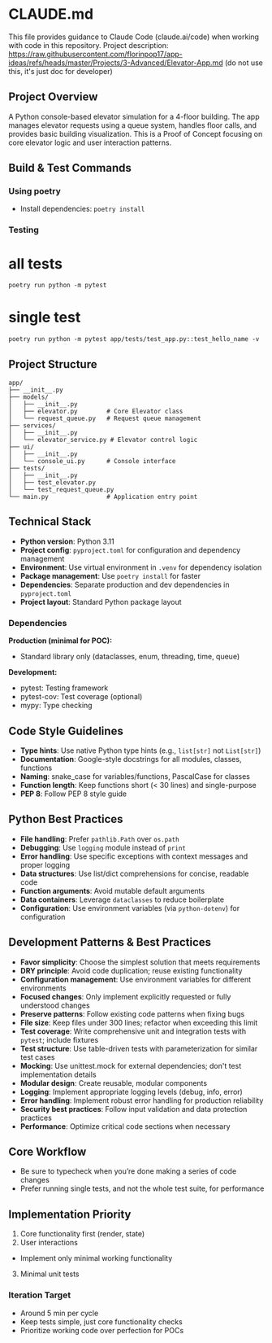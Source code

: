 # CLAUDE.md

This file provides guidance to Claude Code (claude.ai/code) when working with code in this repository.
Project description: https://raw.githubusercontent.com/florinpop17/app-ideas/refs/heads/master/Projects/3-Advanced/Elevator-App.md (do not use this, it's just doc for developer)

## Project Overview
A Python console-based elevator simulation for a 4-floor building. The app manages elevator requests using a queue system, handles floor calls, and provides basic building visualization. This is a Proof of Concept focusing on core elevator logic and user interaction patterns.

## Build & Test Commands

### Using poetry
- Install dependencies: `poetry install`

### Testing
# all tests
`poetry run python -m pytest`

# single test
`poetry run python -m pytest app/tests/test_app.py::test_hello_name -v`


## Project Structure

```
app/
├── __init__.py
├── models/
│   ├── __init__.py
│   ├── elevator.py        # Core Elevator class
│   └── request_queue.py   # Request queue management
├── services/
│   ├── __init__.py
│   └── elevator_service.py # Elevator control logic
├── ui/
│   ├── __init__.py
│   └── console_ui.py      # Console interface
├── tests/
│   ├── __init__.py
│   ├── test_elevator.py
│   └── test_request_queue.py
└── main.py                # Application entry point
```

## Technical Stack

- **Python version**: Python 3.11
- **Project config**: `pyproject.toml` for configuration and dependency management
- **Environment**: Use virtual environment in `.venv` for dependency isolation
- **Package management**: Use `poetry install` for faster
- **Dependencies**: Separate production and dev dependencies in `pyproject.toml`
- **Project layout**: Standard Python package layout

### Dependencies

**Production (minimal for POC):**
- Standard library only (dataclasses, enum, threading, time, queue)

**Development:**
- pytest: Testing framework
- pytest-cov: Test coverage (optional)
- mypy: Type checking

## Code Style Guidelines

- **Type hints**: Use native Python type hints (e.g., `list[str]` not `List[str]`)
- **Documentation**: Google-style docstrings for all modules, classes, functions
- **Naming**: snake_case for variables/functions, PascalCase for classes
- **Function length**: Keep functions short (< 30 lines) and single-purpose
- **PEP 8**: Follow PEP 8 style guide

## Python Best Practices

- **File handling**: Prefer `pathlib.Path` over `os.path`
- **Debugging**: Use `logging` module instead of `print`
- **Error handling**: Use specific exceptions with context messages and proper logging
- **Data structures**: Use list/dict comprehensions for concise, readable code
- **Function arguments**: Avoid mutable default arguments
- **Data containers**: Leverage `dataclasses` to reduce boilerplate
- **Configuration**: Use environment variables (via `python-dotenv`) for configuration

## Development Patterns & Best Practices

- **Favor simplicity**: Choose the simplest solution that meets requirements
- **DRY principle**: Avoid code duplication; reuse existing functionality
- **Configuration management**: Use environment variables for different environments
- **Focused changes**: Only implement explicitly requested or fully understood changes
- **Preserve patterns**: Follow existing code patterns when fixing bugs
- **File size**: Keep files under 300 lines; refactor when exceeding this limit
- **Test coverage**: Write comprehensive unit and integration tests with `pytest`; include fixtures
- **Test structure**: Use table-driven tests with parameterization for similar test cases
- **Mocking**: Use unittest.mock for external dependencies; don't test implementation details
- **Modular design**: Create reusable, modular components
- **Logging**: Implement appropriate logging levels (debug, info, error)
- **Error handling**: Implement robust error handling for production reliability
- **Security best practices**: Follow input validation and data protection practices
- **Performance**: Optimize critical code sections when necessary


## Core Workflow
- Be sure to typecheck when you’re done making a series of code changes
- Prefer running single tests, and not the whole test suite, for performance

## Implementation Priority
1. Core functionality first (render, state)
2. User interactions
  - Implement only minimal working functionality
3. Minimal unit tests

### Iteration Target
- Around 5 min per cycle
- Keep tests simple, just core functionality checks
- Prioritize working code over perfection for POCs
